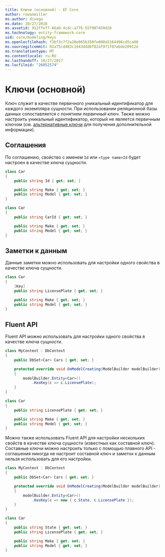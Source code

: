 ```yaml
---
title: Ключи (основной) - EF Core
author: rowanmiller
ms.author: divega
ms.date: 10/27/2016
ms.assetid: 912ffef7-86a0-4cdc-a776-55f907459d20
ms.technology: entity-framework-core
uid: core/modeling/keys
ms.openlocfilehash: f3bf3c7f2a28e065b350fe000a5164406cd5ca08
ms.sourcegitcommit: 01a75cd483c1943ddd6f82af971f07abde20912e
ms.translationtype: MT
ms.contentlocale: ru-RU
ms.lasthandoff: 10/27/2017
ms.locfileid: "26052574"
---
```

# <a name="keys-primary"></a>Ключи (основной)

Ключ служит в качестве первичного уникальный идентификатор для каждого экземпляра сущности. При использовании реляционной базы данных сопоставляется с понятием *первичный ключ*. Также можно настроить уникальный идентификатор, который не является первичным ключом (см. [альтернативные ключи](alternate-keys.md) для получения дополнительной информации).

## <a name="conventions"></a>Соглашения

По соглашению, свойство с именем `Id` или `<type name>Id` будет настроен в качестве ключа сущности.

<!-- [!code-csharp[Main](samples/core/Modeling/Conventions/Samples/KeyId.cs?highlight=3)] -->
``` csharp
class Car
{
    public string Id { get; set; }

    public string Make { get; set; }
    public string Model { get; set; }
}
```

<!-- [!code-csharp[Main](samples/core/Modeling/Conventions/Samples/KeyTypeNameId.cs?highlight=3)] -->
``` csharp
class Car
{
    public string CarId { get; set; }

    public string Make { get; set; }
    public string Model { get; set; }
}
```

## <a name="data-annotations"></a>Заметки к данным

Данные заметки можно использовать для настройки одного свойства в качестве ключа сущности.

<!-- [!code-csharp[Main](samples/core/Modeling/DataAnnotations/Samples/KeySingle.cs?highlight=3,4)] -->
``` csharp
class Car
{
    [Key]
    public string LicensePlate { get; set; }

    public string Make { get; set; }
    public string Model { get; set; }
}
```

## <a name="fluent-api"></a>Fluent API

Fluent API можно использовать для настройки одного свойства в качестве ключа сущности.

<!-- [!code-csharp[Main](samples/core/Modeling/FluentAPI/Samples/KeySingle.cs?highlight=7,8)] -->
``` csharp
class MyContext : DbContext
{
    public DbSet<Car> Cars { get; set; }

    protected override void OnModelCreating(ModelBuilder modelBuilder)
    {
        modelBuilder.Entity<Car>()
            .HasKey(c => c.LicensePlate);
    }
}

class Car
{
    public string LicensePlate { get; set; }

    public string Make { get; set; }
    public string Model { get; set; }
}
```

Можно также использовать Fluent API для настройки нескольких свойств в качестве ключа сущности (известных как составной ключ). Составные ключи можно настроить только с помощью плавного API - соглашения никогда не настроит составной ключ и заметок к данным нельзя использовать для его настройки.

<!-- [!code-csharp[Main](samples/core/Modeling/FluentAPI/Samples/KeyComposite.cs?highlight=7,8)] -->
``` csharp
class MyContext : DbContext
{
    public DbSet<Car> Cars { get; set; }

    protected override void OnModelCreating(ModelBuilder modelBuilder)
    {
        modelBuilder.Entity<Car>()
            .HasKey(c => new { c.State, c.LicensePlate });
    }
}

class Car
{
    public string State { get; set; }
    public string LicensePlate { get; set; }

    public string Make { get; set; }
    public string Model { get; set; }
}
```
